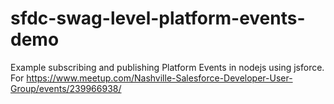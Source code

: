 # sfdc-swag-level-platform-events-demo
Example subscribing and publishing Platform Events in nodejs using jsforce. For https://www.meetup.com/Nashville-Salesforce-Developer-User-Group/events/239966938/
